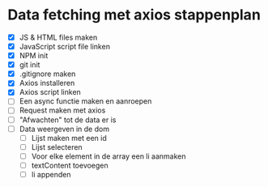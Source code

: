# Data fetching met axios stappenplan

- [x] JS & HTML files maken
- [x] JavaScript script file linken
- [x] NPM init
- [x] git init
- [x] .gitignore maken
- [x] Axios installeren
- [x] Axios script linken
- [ ] Een async functie maken en aanroepen
- [ ] Request maken met axios
- [ ] "Afwachten" tot de data er is
- [ ] Data weergeven in de dom
  - [ ] Lijst maken met een id
  - [ ] Lijst selecteren
  - [ ] Voor elke element in de array een li aanmaken
  - [ ] textContent toevoegen
  - [ ] li appenden
